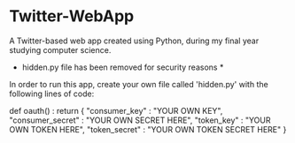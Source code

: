 # Twitter-WebApp
A Twitter-based web app created using Python, during my final year studying computer science.

* hidden.py file has been removed for security reasons *

In order to run this app, create your own file called 'hidden.py' with the following lines of code:

def oauth() : return { "consumer_key" : "YOUR OWN KEY", "consumer_secret" : "YOUR OWN SECRET HERE", "token_key" : "YOUR OWN TOKEN HERE", "token_secret" : "YOUR OWN TOKEN SECRET HERE" }
